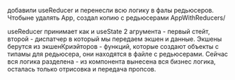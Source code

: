 добавили useReducer и перенесли всю логику в фалы редьюсеров. Чтобыне удалять App, создал копию с редьюсерами AppWithReducers/ 

useReducer принимает как и useState 2 агрумента - первый стейт, второй - диспатчер в который мы передаем экшен и данные. Экшены берутся из экшенКриэйторов - функций, которые создают объекты с типамы для редьюсера, они находятся в файле с редьюсерами. Сейчас вся логика разделена -  из компонента вынесена вся бизнес логика, осталась только отрисовка и передача пропсов.
